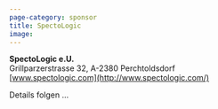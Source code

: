 ```yaml
---
page-category: sponsor
title: SpectoLogic
image: 
---
```


**SpectoLogic e.U.**<br/>
Grillparzerstrasse 32, A-2380 Perchtoldsdorf<br/>
[www.spectologic.com](http://www.spectologic.com/)

Details folgen ...